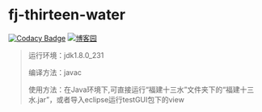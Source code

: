 # fj-thirteen-water

[![Codacy Badge](https://api.codacy.com/project/badge/Grade/f5a1d0c85e174b83ae85a3fcd62a7b42)](https://www.codacy.com/manual/d744543/13water?utm_source=github.com&amp;utm_medium=referral&amp;utm_content=d744543/13water&amp;utm_campaign=Badge_Grade)
[![博客园](https://img.shields.io/badge/%E5%8D%9A%E5%AE%A2%E5%9B%AD-SilentSamsara-brightgreen.svg)](https://www.cnblogs.com/SilentSamsara/)

> 运行环境：jdk1.8.0_231
>
> 编译方法：javac
>
> 使用方法：在Java环境下,可直接运行“福建十三水”文件夹下的“福建十三水.jar”，或者导入eclipse运行testGUI包下的view
